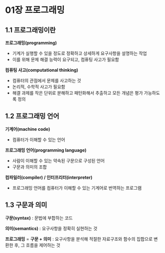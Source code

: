 # 01장 프로그래밍
## 1.1 프로그래밍이란
**프로그래밍(programming)**
- 기계가 실행할 수 있을 정도로 정확하고 상세하게 요구사항을 설명하는 작업
- 이를 위해 문제 해결 능력이 요구되고, 컴퓨팅 사고가 필요함

**컴퓨팅 사고(computational thinking)**
- 컴퓨터의 관점에서 문제를 사고하는 것
- 논리적, 수학적 사고가 필요함
- 해결 과제를 작은 단위로 분해하고 패턴화해서 추출하고 모든 개념은 평가 가능하도록 정의

## 1.2 프로그래밍 언어
**기계어(machine code)**
- 컴퓨터가 이해할 수 있는 언어

**프로그래밍 언어(programming language)**
- 사람이 이해할 수 있는 약속된 구문으로 구성된 언어
- 구문과 의미의 조합

**컴파일러(compiler) / 인터프리터(interpreter)**
- 프로그래밍 언어를 컴퓨터가 이해할 수 있는 기계어로 번역하는 프로그램

## 1.3 구문과 의미
**구문(syntax)** : 문법에 부합하는 코드

**의미(semantics)** : 요구사항을 정확히 실현하는 것

**프로그래밍** = **구문 + 의미** : 요구사항을 분석해 적절한 자료구조와 함수의 집합으로 변환한 후, 그 흐름을 제어하는 것